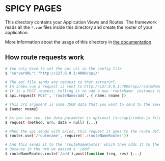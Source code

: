 # SPICY PAGES


This directory contains your Application Views and Routes.
The framework reads all the `*.vue` files inside this directory and create the router of your application.

More information about the usage of this directory in [the documentation](https://nuxtjs.org/guide/routing).

## How route requests work
``` bash
# You only have to set the api url in the config file
$ "serverURL": "http://127.0.0.1:4000/api/"

# The api file sends any request to that serverUrl.
# In index.vue a request is sent to http://127.0.0.1:4000/api/routeName/add
# It is a POST request, telling it to add a new 'routeName' instance to the database:
$ api.request('POST', 'routeName/add', { name: nname })

# This 3rd argument is some JSON data that you want to send to the sever
$ {name: nname}

# As you can see, the data parameter is optional (src/api/index.js file):
$ request (method, urn, data = null) {...}

# When the api sends with axios, this request it goes to the route defined in the master route file (src/route/index.js):
$ router.use('/routename', require('./routeNameRoutes'))

# And this sends it to the 'routeNameRoutes' which then adds it to the database:
# Because in the urn we passed a '/add'
$ routeNameRoutes.route('/add').post(function (req, res) {...}

```
